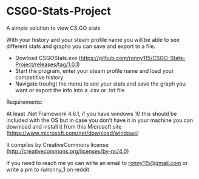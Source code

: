 # CSGO-Stats-Project
A simple solution to view CS:GO stats

With your history and your steam profile name you will be able to see different stats and graphs you can save and export to a file.

- Dowload CSGOStats.exe (https://github.com/ronny115/CSGO-Stats-Project/releases/tag/1.0.1)
- Start the program, enter your steam profile name and load your competitive history
- Navigate trouhgt the menu to see your stats and save the graph you want or export the info into a .csv or .txt file

Requirements:

At least .Net Framework 4.6.1, if you have windows 10 this should be included with the OS but in case you don’t have it in your machine you can download and install it from this Microsoft site (https://www.microsoft.com/net/download/windows)

It compiles by CreativeCommons license (http://creativecommons.org/licenses/by-nc/4.0)

If you need to reach me yo can wirte an email to ronny115@gmail.com or write a pm to /u/ronny_1 on reddit 
